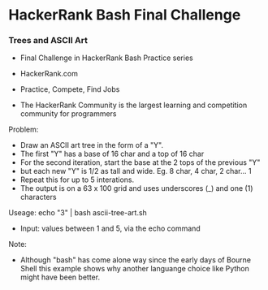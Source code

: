 # HackerRank Bash Final Challenge

### Trees and ASCII Art 

- Final Challenge in HackerRank Bash Practice series

- HackerRank.com 
- Practice, Compete, Find Jobs
- The HackerRank Community is the largest learning and competition community for programmers

Problem:

- Draw an ASCII art tree in the form of a "Y".
- The first "Y" has a base of 16 char and a top of 16 char
- For the second iteration, start the base at the 2 tops of the previous "Y" 
- but each new "Y" is 1/2 as tall and wide. Eg. 8 char, 4 char, 2 char... 1
- Repeat this for up to 5 interations.
- The output is on a 63 x 100 grid and uses underscores (_) and one (1) characters 

Useage: echo "3" | bash ascii-tree-art.sh 

- Input: values between 1 and 5, via the echo command 

Note: 

- Although "bash" has come alone way since the early days of Bourne Shell this 
example shows why another languange choice like Python might have been better.


